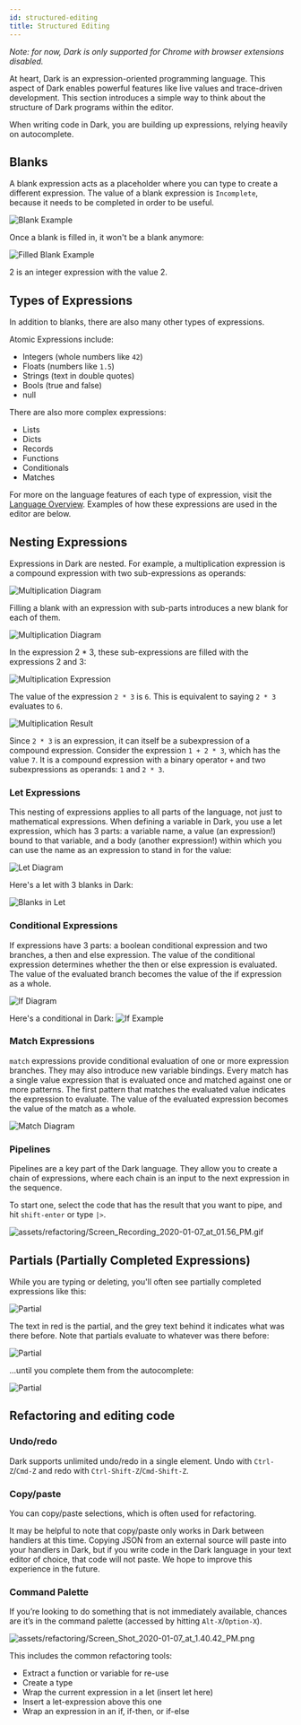 ```yaml
---
id: structured-editing
title: Structured Editing
---
```


*Note: for now, Dark is only supported for Chrome with browser extensions disabled.*

At heart, Dark is an expression-oriented programming language. This aspect of Dark enables powerful features like live values and trace-driven development. This section introduces a simple way to think about the structure of Dark programs within the editor.

When writing code in Dark, you are building up expressions, relying heavily on autocomplete.

## Blanks

A blank expression acts as a placeholder where you can type to create a different expression. The value of a blank expression is `Incomplete`, because it needs to be completed in order to be useful.

![Blank Example](assets/structuredediting/blank_example.png)

Once a blank is filled in, it won't be a blank anymore:

![Filled Blank Example](assets/structuredediting/filled_blank_example.png)

2 is an integer expression with the value 2.

## Types of Expressions

In addition to blanks, there are also many other types of expressions.

Atomic Expressions include:

- Integers (whole numbers like `42`)
- Floats (numbers like `1.5`)
- Strings (text in double quotes)
- Bools (true and false)
- null

There are also more complex expressions:

- Lists
- Dicts
- Records
- Functions
- Conditionals
- Matches

For more on the language features of each type of expression, visit the [Language Overview](language). Examples of how these expressions are used in the editor are below.

## Nesting Expressions

Expressions in Dark are nested. For example, a multiplication expression is a compound expression with two sub-expressions as operands:

![Multiplication Diagram](assets/structuredediting/mul_diagram.png)

Filling a blank with an expression with sub-parts introduces a new blank for each of them.

![Multiplication Diagram](assets/structuredediting/multiplication.png)

In the expression 2 * 3, these sub-expressions are filled with the expressions 2 and 3:

![Multiplication Expression](assets/structuredediting/mul_expression.png)

The value of the expression `2 * 3` is `6`. This is equivalent to saying `2 * 3` evaluates to `6`.

![Multiplication Result](assets/structuredediting/mul_result.png)

Since `2 * 3` is an expression, it can itself be a subexpression of a compound expression. Consider the expression `1 + 2 * 3`, which has the value `7`. It is a compound expression with a binary operator `+` and two subexpressions as operands: `1` and `2 * 3`.

### Let Expressions

This nesting of expressions applies to all parts of the language, not just to mathematical expressions. When defining a variable in Dark, you use a let expression, which has 3 parts: a variable name, a value (an expression!) bound to that variable, and a body (another expression!) within which you can use the name as an expression to stand in for the value:

![Let Diagram](assets/structuredediting/let_diagram.png)

Here's a let with 3 blanks in Dark:

![Blanks in Let](assets/structuredediting/blanks_in_let_example.png)

### Conditional Expressions

If expressions have 3 parts: a boolean conditional expression and two branches, a then and else expression. The value of the conditional expression determines whether the then or else expression is evaluated. The value of the evaluated branch becomes the value of the if expression as a whole.

![If Diagram](assets/structuredediting/if_diagram.png)

Here's a conditional in Dark:
![If Example](assets/structuredediting/if_example.png)

### Match Expressions

`match` expressions provide conditional evaluation of one or more expression branches. They may also introduce new variable bindings. Every match has a single value expression that is evaluated once and matched against one or more patterns. The first pattern that matches the evaluated value indicates the expression to evaluate. The value of the evaluated expression becomes the value of the match as a whole.

![Match Diagram](assets/structuredediting/match_diagram.png)

### Pipelines

Pipelines are a key part of the Dark language. They allow you to create a chain of expressions, where each chain is an input to the next expression in the sequence.

To start one, select the code
that has the result that you want to pipe, and hit `shift-enter` or type `|>`.

![assets/refactoring/Screen_Recording_2020-01-07_at_01.56_PM.gif](assets/structuredediting/pipeline_example.png)

## Partials (Partially Completed Expressions)

While you are typing or deleting, you'll often see partially completed expressions like this:

![Partial](assets/structuredediting/partial_example.png)

The text in red is the partial, and the grey text behind it indicates what was there before. Note that partials evaluate to whatever was there before:

![Partial](assets/structuredediting/partial_almost_filled.png)

...until you complete them from the autocomplete:

![Partial](assets/structuredediting/partial_completed_example.png)

## Refactoring and editing code

### Undo/redo

Dark supports unlimited undo/redo in a single element. Undo with `Ctrl-Z`/`Cmd-Z` and redo with `Ctrl-Shift-Z`/`Cmd-Shift-Z`.

### Copy/paste

You can copy/paste selections, which is often used for refactoring.

It may be helpful to note that copy/paste only works in Dark between handlers
at this time. Copying JSON from an external source will paste into your
handlers in Dark, but if you write code in the Dark language in your text
editor of choice, that code will not paste. We hope to improve this experience
in the future.

### Command Palette

If you’re looking to do something that is not immediately available, chances are it’s in the command palette (accessed by hitting `Alt-X`/`Option-X`).

![assets/refactoring/Screen_Shot_2020-01-07_at_1.40.42_PM.png](assets/refactoring/Screen_Shot_2020-01-07_at_1.40.42_PM.png)

This includes the common refactoring tools:

- Extract a function or variable for re-use
- Create a type
- Wrap the current expression in a let (insert let here)
- Insert a let-expression above this one
- Wrap an expression in an if, if-then, or if-else

